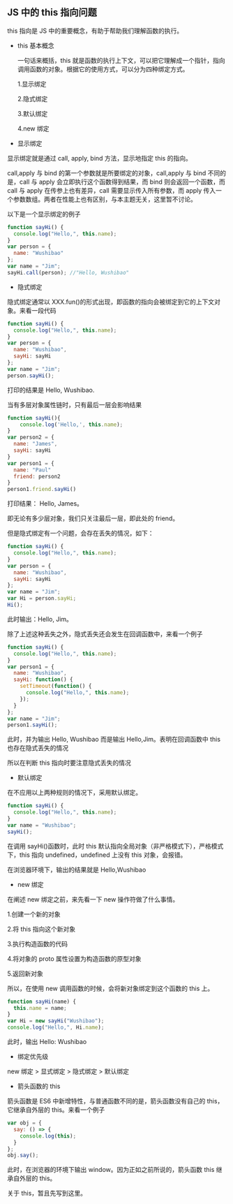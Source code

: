 ## JS 中的 this 指向问题

this 指向是 JS 中的重要概念，有助于帮助我们理解函数的执行。

- this 基本概念

  一句话来概括，this 就是函数的执行上下文，可以把它理解成一个指针，指向调用函数的对象。根据它的使用方式，可以分为四种绑定方式。

  1.显示绑定

  2.隐式绑定

  3.默认绑定

  4.new 绑定

- 显示绑定

显示绑定就是通过 call, apply, bind 方法，显示地指定 this 的指向。

call,apply 与 bind 的第一个参数就是所要绑定的对象，call,apply 与 bind 不同的是，call 与 apply 会立即执行这个函数得到结果，而 bind 则会返回一个函数，而 call 与 apply 在传参上也有差异，call 需要显示传入所有参数，而 apply 传入一个参数数组。两者在性能上也有区别，与本主题无关，这里暂不讨论。

以下是一个显示绑定的例子

```js
function sayHi() {
  console.log("Hello,", this.name);
}
var person = {
  name: "Wushibao"
};
var name = "Jim";
sayHi.call(person); //"Hello, Wushibao"
```

- 隐式绑定

隐式绑定通常以 XXX.fun()的形式出现，即函数的指向会被绑定到它的上下文对象。来看一段代码

```js
function sayHi() {
  console.log("Hello,", this.name);
}
var person = {
  name: "Wushibao",
  sayHi: sayHi
};
var name = "Jim";
person.sayHi();
```

打印的结果是 Hello, Wushibao.

当有多层对象属性链时，只有最后一层会影响结果

```js
function sayHi(){
    console.log('Hello,', this.name);
}
var person2 = {
  name: "James",
  sayHi: sayHi
}
var person1 = {
  name: "Paul"
  friend: person2
}
person1.friend.sayHi()
```

打印结果： Hello, James。

即无论有多少层对象，我们只关注最后一层，即此处的 friend。

但是隐式绑定有一个问题，会存在丢失的情况，如下：

```js
function sayHi() {
  console.log("Hello,", this.name);
}
var person = {
  name: "Wushibao",
  sayHi: sayHi
};
var name = "Jim";
var Hi = person.sayHi;
Hi();
```

此时输出：Hello, Jim。

除了上述这种丢失之外，隐式丢失还会发生在回调函数中，来看一个例子

```js
function sayHi() {
  console.log("Hello,", this.name);
}
var person1 = {
  name: "Wushibao",
  sayHi: function() {
    setTimeout(function() {
      console.log("Hello,", this.name);
    });
  }
};
var name = "Jim";
person1.sayHi();
```

此时，并为输出 Hello, Wushibao 而是输出 Hello,Jim。表明在回调函数中 this 也存在隐式丢失的情况

所以在判断 this 指向时要注意隐式丢失的情况

- 默认绑定

在不应用以上两种规则的情况下，采用默认绑定。

```js
function sayHi() {
  console.log("Hello,", this.name);
}
var name = "Wushibao";
sayHi();
```

在调用 sayHi()函数时，此时 this 默认指向全局对象（非严格模式下），严格模式下，this 指向 undefined，undefined 上没有 this 对象，会报错。

在浏览器环境下，输出的结果就是 Hello,Wushibao

- new 绑定

在阐述 new 绑定之前，来先看一下 new 操作符做了什么事情。

1.创建一个新的对象

2.将 this 指向这个新对象

3.执行构造函数的代码

4.将对象的 proto 属性设置为构造函数的原型对象

5.返回新对象

所以，在使用 new 调用函数的时候，会将新对象绑定到这个函数的 this 上。

```js
function sayHi(name) {
  this.name = name;
}
var Hi = new sayHi("Wushibao");
console.log("Hello,", Hi.name);
```

此时，输出 Hello: Wushibao

- 绑定优先级

new 绑定 > 显式绑定 > 隐式绑定 > 默认绑定

- 箭头函数的 this

箭头函数是 ES6 中新增特性，与普通函数不同的是，箭头函数没有自己的 this，它继承自外层的 this。来看一个例子

```js
var obj = {
  say: () => {
    console.log(this);
  }
};
obj.say();
```

此时，在浏览器的环境下输出 window。因为正如之前所说的，箭头函数 this 继承自外层的 this。

关于 this，暂且先写到这里。
